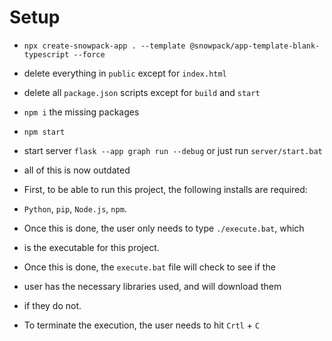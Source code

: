 # Setup

- `npx create-snowpack-app . --template @snowpack/app-template-blank-typescript --force`
- delete everything in `public` except for `index.html`
- delete all `package.json` scripts except for `build` and `start`
- `npm i` the missing packages
- `npm start`
- start server `flask --app graph run --debug` or just run `server/start.bat`
- all of this is now outdated

- First, to be able to run this project, the following installs are required:
- `Python`, `pip`, `Node.js`, `npm`.
- Once this is done, the user only needs to type `./execute.bat`, which
- is the executable for this project. 
- Once this is done, the `execute.bat` file will check to see if the
- user has the necessary libraries used, and will download them
- if they do not.
- To terminate the execution, the user needs to hit `Crtl` + `C` 